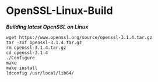 # OpenSSL-Linux-Build

***Building latest OpenSSL on Linux***

```
wget https://www.openssl.org/source/openssl-3.1.4.tar.gz
tar -zxf openssl-3.1.4.tar.gz
rm openssl-3.1.4.tar.gz
cd openssl-3.1.4
./Configure
make
make install
ldconfig /usr/local/lib64/
```
